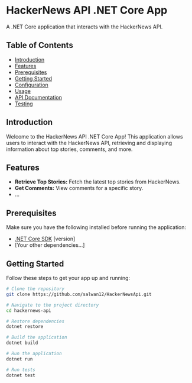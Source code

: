 # HackerNews API .NET Core App

A .NET Core application that interacts with the HackerNews API.

## Table of Contents

- [Introduction](#introduction)
- [Features](#features)
- [Prerequisites](#prerequisites)
- [Getting Started](#getting-started)
- [Configuration](#configuration)
- [Usage](#usage)
- [API Documentation](#api-documentation)
- [Testing](#testing)

## Introduction

Welcome to the HackerNews API .NET Core App! This application allows users to interact with the HackerNews API, retrieving and displaying information about top stories, comments, and more.

## Features

- **Retrieve Top Stories:** Fetch the latest top stories from HackerNews.
- **Get Comments:** View comments for a specific story.
- ...

## Prerequisites

Make sure you have the following installed before running the application:

- [.NET Core SDK](https://dotnet.microsoft.com/download) [version]
- [Your other dependencies...]

## Getting Started

Follow these steps to get your app up and running:

```bash
# Clone the repository
git clone https://github.com/salwan12/HackerNewsApi.git

# Navigate to the project directory
cd hackernews-api

# Restore dependencies
dotnet restore

# Build the application
dotnet build

# Run the application
dotnet run

# Run tests
dotnet test
```
